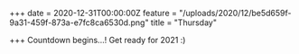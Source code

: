 +++
date = 2020-12-31T00:00:00Z
feature = "/uploads/2020/12/be5d659f-9a31-459f-873a-e7fc8ca6530d.png"
title = "Thursday"

+++
Countdown begins...! Get ready for 2021 :)